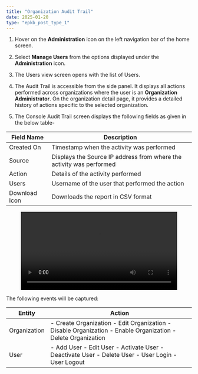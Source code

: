 ```yaml
---
title: "Organization Audit Trail"
date: 2025-01-20
type: "epkb_post_type_1"
---
```


1. Hover on the **Administration** icon on the left navigation bar of the home screen.

2. Select **Manage Users** from the options displayed under the **Administration** icon. 

3. The Users view screen opens with the list of Users. 


7. The Audit Trail is accessible from the side panel. It displays all actions performed across organizations where the user is an **Organization Administrator**. On the organization detail page, it provides a detailed history of actions specific to the selected organization.

9. The Console Audit Trail screen displays the following fields as given in the below table- 
    

| **Field Name**  | **Description**  |
| --- | --- |
| Created On | Timestamp when the activity was performed |
| Source  | Displays the Source IP address from where the activity was performed |
| Action | Details of the activity performed |
| Users  | Username of the user that performed the action |
| Download Icon | Downloads the report in CSV format |

<figure>
  <video width="100%" height="auto" controls>
    <source src="./video-OrgAuditTrail/OrgAuditTrail.mp4" type="video/mp4" />
  </video>
</figure>

The following events will be captured:

| **Entity** | **Action** |
| --- | --- |
| Organization | \- Create Organization   \- Edit Organization   \- Disable Organization   \- Enable Organization   \- Delete Organization |
| User | \- Add User   \- Edit User   \- Activate User   \- Deactivate User   \- Delete User   \- User Login   \- User Logout |
